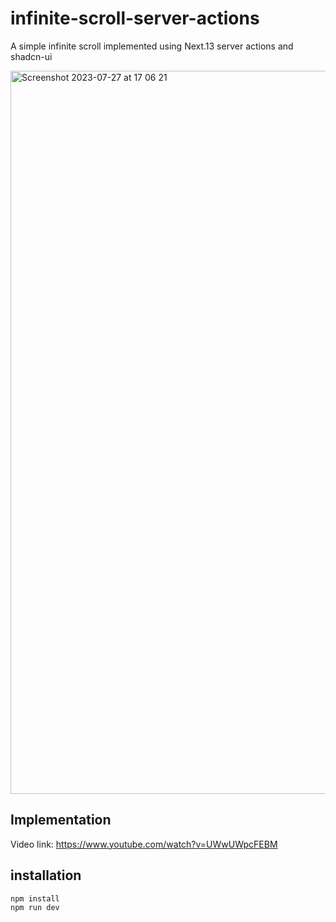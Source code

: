 # infinite-scroll-server-actions

A simple infinite scroll implemented using Next.13 server actions and shadcn-ui

<img width="1157" alt="Screenshot 2023-07-27 at 17 06 21" src="https://github.com/rajeshdavidbabu/infinite-scroll-server-actions/assets/15684795/00565870-a8c8-43d3-b4a7-8876d9091a44">

## Implementation 

Video link: https://www.youtube.com/watch?v=UWwUWpcFEBM

## installation

```
npm install
npm run dev
```
